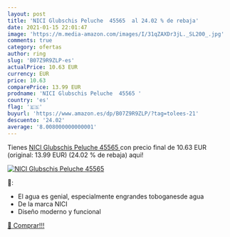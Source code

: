 ```yaml
---
layout: post
title: 'NICI Glubschis Peluche  45565  al 24.02 % de rebaja'
date: 2021-01-15 22:01:47
image: 'https://m.media-amazon.com/images/I/31qZAXDr3jL._SL200_.jpg'
comments: true
category: ofertas
author: ring
slug: 'B07Z9R9ZLP-es'
actualPrice: 10.63 EUR
currency: EUR
price: 10.63
comparePrice: 13.99 EUR
prodname: 'NICI Glubschis Peluche  45565 '
country: 'es'
flag: '🇪🇸'
buyurl: 'https://www.amazon.es/dp/B07Z9R9ZLP/?tag=tolees-21'
descuento: '24.02'
average: '8.008000000000001'
---
```


Tienes [NICI Glubschis Peluche  45565 ](https://www.amazon.es/dp/B07Z9R9ZLP/?tag=tolees-21) con precio final de  10.63 EUR (original: 13.99 EUR) (24.02 %  de rebaja) aqui!

[![NICI Glubschis Peluche  45565 ](https://m.media-amazon.com/images/I/31qZAXDr3jL._SL200_.jpg)](https://www.amazon.es/dp/B07Z9R9ZLP/?tag=tolees-21)

🔎:

- El agua es genial, especialmente engrandes toboganesde agua
- De la marca NICI
- Diseño moderno y funcional

[🛒 Comprar!!!](https://www.amazon.es/dp/B07Z9R9ZLP/?tag=tolees-21)
